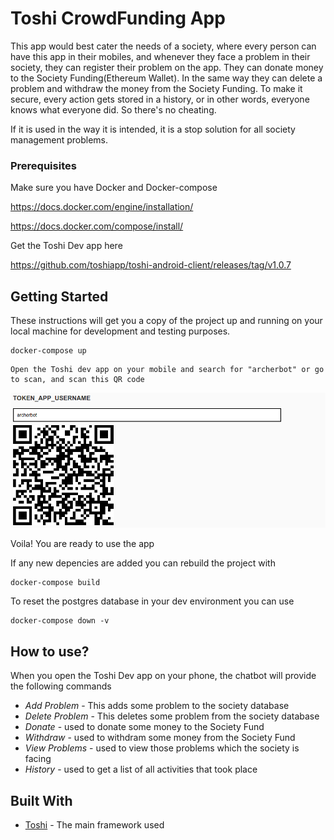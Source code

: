 # Toshi CrowdFunding App
This app would best cater the needs of a society, where every person can have this app in their mobiles, and whenever they face a problem in their society, they can register their problem on the app. They can donate money to the Society Funding(Ethereum Wallet). In the same way they can delete a problem and withdraw the money from the Society Funding. To make it secure, every action gets stored in a history, or in other words, everyone knows what everyone did. So there's no cheating.

If it is used in the way it is intended, it is a stop solution for all society management problems.

### Prerequisites
Make sure you have Docker and Docker-compose

https://docs.docker.com/engine/installation/

https://docs.docker.com/compose/install/

Get the Toshi Dev app here

https://github.com/toshiapp/toshi-android-client/releases/tag/v1.0.7


## Getting Started
These instructions will get you a copy of the project up and running on your local machine for development and testing purposes.

```
docker-compose up
```

```
Open the Toshi dev app on your mobile and search for "archerbot" or go to scan, and scan this QR code
```

<img src="https://raw.githubusercontent.com/mayanksingh2298/CrowdFundingToshi/master/archerbot.png">

Voila! You are ready to use the app

If any new depencies are added you can rebuild the project with

```
docker-compose build
```

To reset the postgres database in your dev environment you can use

```
docker-compose down -v
```
## How to use?

When you open the Toshi Dev app on your phone, the chatbot will provide the following commands

* *Add Problem* - This adds some problem to the society database
* *Delete Problem* - This deletes some problem from the society database
* *Donate* - used to donate some money to the Society Fund
* *Withdraw* - used to withdram some money from the Society Fund
* *View Problems* - used to view those problems which the society is facing 
* *History* - used to get a list of all activities that took place


## Built With

* [Toshi](https://www.toshi.org) - The main framework used
